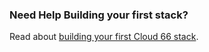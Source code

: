 <!-- post: -->


### Need Help Building your first stack?

Read about [building your first Cloud 66 stack](http://help.cloud66.com/introduction-to-cloud-66/introduction-to-cloud-66).




